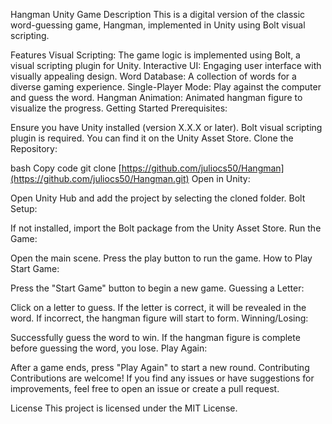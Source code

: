 Hangman Unity Game
Description
This is a digital version of the classic word-guessing game, Hangman, implemented in Unity using Bolt visual scripting.

Features
Visual Scripting: The game logic is implemented using Bolt, a visual scripting plugin for Unity.
Interactive UI: Engaging user interface with visually appealing design.
Word Database: A collection of words for a diverse gaming experience.
Single-Player Mode: Play against the computer and guess the word.
Hangman Animation: Animated hangman figure to visualize the progress.
Getting Started
Prerequisites:

Ensure you have Unity installed (version X.X.X or later).
Bolt visual scripting plugin is required. You can find it on the Unity Asset Store.
Clone the Repository:

bash
Copy code
git clone [https://github.com/juliocs50/Hangman](https://github.com/juliocs50/Hangman.git)
Open in Unity:

Open Unity Hub and add the project by selecting the cloned folder.
Bolt Setup:

If not installed, import the Bolt package from the Unity Asset Store.
Run the Game:

Open the main scene.
Press the play button to run the game.
How to Play
Start Game:

Press the "Start Game" button to begin a new game.
Guessing a Letter:

Click on a letter to guess.
If the letter is correct, it will be revealed in the word.
If incorrect, the hangman figure will start to form.
Winning/Losing:

Successfully guess the word to win.
If the hangman figure is complete before guessing the word, you lose.
Play Again:

After a game ends, press "Play Again" to start a new round.
Contributing
Contributions are welcome! If you find any issues or have suggestions for improvements, feel free to open an issue or create a pull request.

License
This project is licensed under the MIT License.
